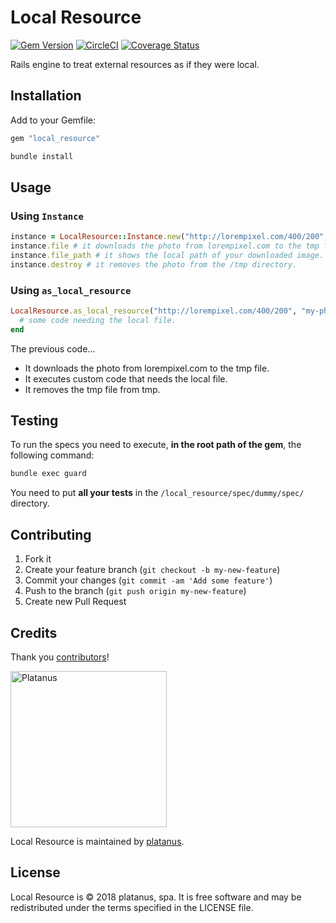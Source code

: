 # Local Resource

[![Gem Version](https://badge.fury.io/rb/local_resource.svg)](https://badge.fury.io/rb/local_resource)
[![CircleCI](https://circleci.com/gh/platanus/local_resource.svg?style=shield)](https://app.circleci.com/pipelines/github/platanus/local_resource)
[![Coverage Status](https://coveralls.io/repos/github/platanus/local_resource/badge.svg?branch=master)](https://coveralls.io/github/platanus/local_resource?branch=master)

Rails engine to treat external resources as if they were local.

## Installation

Add to your Gemfile:

```ruby
gem "local_resource"
```

```bash
bundle install
```

## Usage

### Using `Instance`

```ruby
instance = LocalResource::Instance.new("http://lorempixel.com/400/200", "my-photo.jpeg")
instance.file # it downloads the photo from lorempixel.com to the tmp file.
instance.file_path # it shows the local path of your downloaded image.
instance.destroy # it removes the photo from the /tmp directory.
```

### Using `as_local_resource`

```ruby
LocalResource.as_local_resource("http://lorempixel.com/400/200", "my-photo.jpeg") do |tmp_file_path|
  # some code needing the local file.
end
```

The previous code...

- It downloads the photo from lorempixel.com to the tmp file.
- It executes custom code that needs the local file.
- It removes the tmp file from tmp.

## Testing

To run the specs you need to execute, **in the root path of the gem**, the following command:

```bash
bundle exec guard
```

You need to put **all your tests** in the `/local_resource/spec/dummy/spec/` directory.

## Contributing

1. Fork it
2. Create your feature branch (`git checkout -b my-new-feature`)
3. Commit your changes (`git commit -am 'Add some feature'`)
4. Push to the branch (`git push origin my-new-feature`)
5. Create new Pull Request

## Credits

Thank you [contributors](https://github.com/platanus/local_resource/graphs/contributors)!

<img src="http://platan.us/gravatar_with_text.png" alt="Platanus" width="250"/>

Local Resource is maintained by [platanus](http://platan.us).

## License

Local Resource is © 2018 platanus, spa. It is free software and may be redistributed under the terms specified in the LICENSE file.
